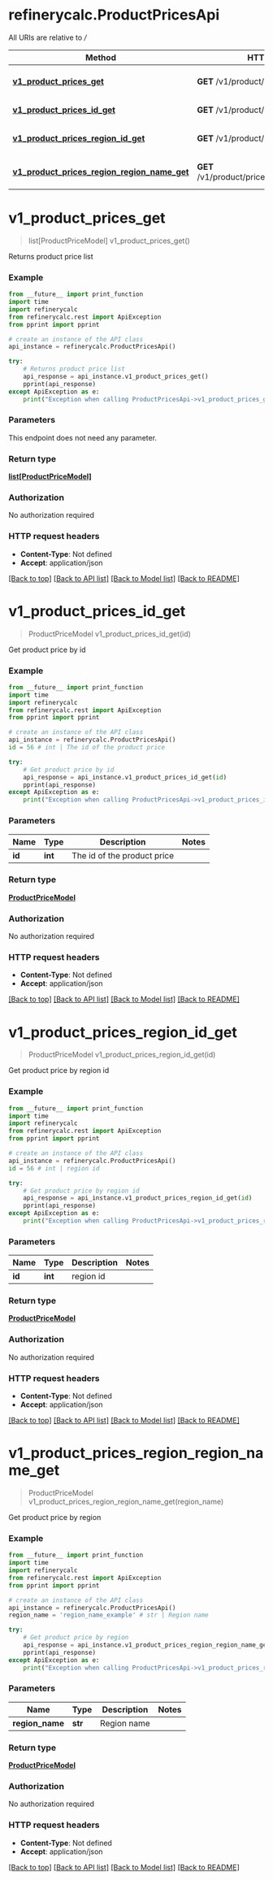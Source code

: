 # refinerycalc.ProductPricesApi

All URIs are relative to */*

Method | HTTP request | Description
------------- | ------------- | -------------
[**v1_product_prices_get**](ProductPricesApi.md#v1_product_prices_get) | **GET** /v1/product/prices | Returns product price list
[**v1_product_prices_id_get**](ProductPricesApi.md#v1_product_prices_id_get) | **GET** /v1/product/prices/{id} | Get product price by id
[**v1_product_prices_region_id_get**](ProductPricesApi.md#v1_product_prices_region_id_get) | **GET** /v1/product/prices/region/{id} | Get product price by region id
[**v1_product_prices_region_region_name_get**](ProductPricesApi.md#v1_product_prices_region_region_name_get) | **GET** /v1/product/prices/region/{regionName} | Get product price by region

# **v1_product_prices_get**
> list[ProductPriceModel] v1_product_prices_get()

Returns product price list

### Example
```python
from __future__ import print_function
import time
import refinerycalc
from refinerycalc.rest import ApiException
from pprint import pprint

# create an instance of the API class
api_instance = refinerycalc.ProductPricesApi()

try:
    # Returns product price list
    api_response = api_instance.v1_product_prices_get()
    pprint(api_response)
except ApiException as e:
    print("Exception when calling ProductPricesApi->v1_product_prices_get: %s\n" % e)
```

### Parameters
This endpoint does not need any parameter.

### Return type

[**list[ProductPriceModel]**](ProductPriceModel.md)

### Authorization

No authorization required

### HTTP request headers

 - **Content-Type**: Not defined
 - **Accept**: application/json

[[Back to top]](#) [[Back to API list]](../README.md#documentation-for-api-endpoints) [[Back to Model list]](../README.md#documentation-for-models) [[Back to README]](../README.md)

# **v1_product_prices_id_get**
> ProductPriceModel v1_product_prices_id_get(id)

Get product price by id

### Example
```python
from __future__ import print_function
import time
import refinerycalc
from refinerycalc.rest import ApiException
from pprint import pprint

# create an instance of the API class
api_instance = refinerycalc.ProductPricesApi()
id = 56 # int | The id of the product price

try:
    # Get product price by id
    api_response = api_instance.v1_product_prices_id_get(id)
    pprint(api_response)
except ApiException as e:
    print("Exception when calling ProductPricesApi->v1_product_prices_id_get: %s\n" % e)
```

### Parameters

Name | Type | Description  | Notes
------------- | ------------- | ------------- | -------------
 **id** | **int**| The id of the product price | 

### Return type

[**ProductPriceModel**](ProductPriceModel.md)

### Authorization

No authorization required

### HTTP request headers

 - **Content-Type**: Not defined
 - **Accept**: application/json

[[Back to top]](#) [[Back to API list]](../README.md#documentation-for-api-endpoints) [[Back to Model list]](../README.md#documentation-for-models) [[Back to README]](../README.md)

# **v1_product_prices_region_id_get**
> ProductPriceModel v1_product_prices_region_id_get(id)

Get product price by region id

### Example
```python
from __future__ import print_function
import time
import refinerycalc
from refinerycalc.rest import ApiException
from pprint import pprint

# create an instance of the API class
api_instance = refinerycalc.ProductPricesApi()
id = 56 # int | region id

try:
    # Get product price by region id
    api_response = api_instance.v1_product_prices_region_id_get(id)
    pprint(api_response)
except ApiException as e:
    print("Exception when calling ProductPricesApi->v1_product_prices_region_id_get: %s\n" % e)
```

### Parameters

Name | Type | Description  | Notes
------------- | ------------- | ------------- | -------------
 **id** | **int**| region id | 

### Return type

[**ProductPriceModel**](ProductPriceModel.md)

### Authorization

No authorization required

### HTTP request headers

 - **Content-Type**: Not defined
 - **Accept**: application/json

[[Back to top]](#) [[Back to API list]](../README.md#documentation-for-api-endpoints) [[Back to Model list]](../README.md#documentation-for-models) [[Back to README]](../README.md)

# **v1_product_prices_region_region_name_get**
> ProductPriceModel v1_product_prices_region_region_name_get(region_name)

Get product price by region

### Example
```python
from __future__ import print_function
import time
import refinerycalc
from refinerycalc.rest import ApiException
from pprint import pprint

# create an instance of the API class
api_instance = refinerycalc.ProductPricesApi()
region_name = 'region_name_example' # str | Region name

try:
    # Get product price by region
    api_response = api_instance.v1_product_prices_region_region_name_get(region_name)
    pprint(api_response)
except ApiException as e:
    print("Exception when calling ProductPricesApi->v1_product_prices_region_region_name_get: %s\n" % e)
```

### Parameters

Name | Type | Description  | Notes
------------- | ------------- | ------------- | -------------
 **region_name** | **str**| Region name | 

### Return type

[**ProductPriceModel**](ProductPriceModel.md)

### Authorization

No authorization required

### HTTP request headers

 - **Content-Type**: Not defined
 - **Accept**: application/json

[[Back to top]](#) [[Back to API list]](../README.md#documentation-for-api-endpoints) [[Back to Model list]](../README.md#documentation-for-models) [[Back to README]](../README.md)

